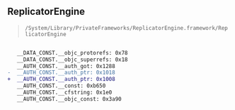 ## ReplicatorEngine

> `/System/Library/PrivateFrameworks/ReplicatorEngine.framework/ReplicatorEngine`

```diff

   __DATA_CONST.__objc_protorefs: 0x78
   __DATA_CONST.__objc_superrefs: 0x18
   __AUTH_CONST.__auth_got: 0x1288
-  __AUTH_CONST.__auth_ptr: 0x1018
+  __AUTH_CONST.__auth_ptr: 0x1008
   __AUTH_CONST.__const: 0xb650
   __AUTH_CONST.__cfstring: 0x1e0
   __AUTH_CONST.__objc_const: 0x3a90

```
